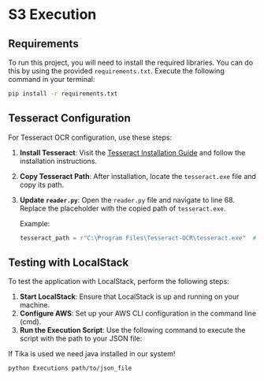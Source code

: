 # S3 Execution


## Requirements

To run this project, you will need to install the required libraries. You can do this by using the provided `requirements.txt`. Execute the following command in your terminal:

```bash
pip install -r requirements.txt
```

## Tesseract Configuration

For Tesseract OCR configuration, use these steps:

1. **Install Tesseract**: Visit the [Tesseract Installation Guide](https://github.com/UB-Mannheim/tesseract/wiki) and follow the installation instructions.
2. **Copy Tesseract Path**: After installation, locate the `tesseract.exe` file and copy its path.
3. **Update `reader.py`**: Open the `reader.py` file and navigate to line 68. Replace the placeholder with the copied path of `tesseract.exe`.

   Example:
   ```python
   tesseract_path = r"C:\Program Files\Tesseract-OCR\tesseract.exe"  # Update this path
    ```
## Testing with LocalStack

To test the application with LocalStack, perform the following steps:

1. **Start LocalStack**: Ensure that LocalStack is up and running on your machine.
2. **Configure AWS**: Set up your AWS CLI configuration in the command line (cmd).
3. **Run the Execution Script**: Use the following command to execute the script with the path to your JSON file:

If Tika is used we need java installed in our system!

   ```bash
   python Executions path/to/json_file
